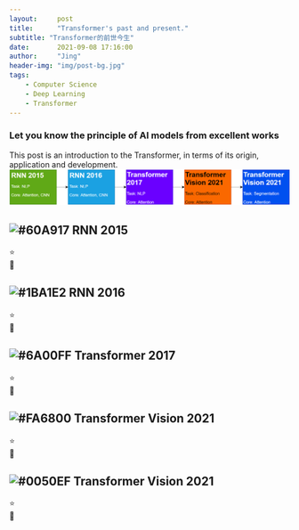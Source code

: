 ```yaml
---
layout:     post
title:      "Transformer's past and present."
subtitle: "Transformer的前世今生"
date:       2021-09-08 17:16:00
author:     "Jing"
header-img: "img/post-bg.jpg"
tags:
    - Computer Science
    - Deep Learning
    - Transformer
---
```


### Let you know the principle of AI models from excellent works
This post is an introduction to the Transformer, in terms of its origin, application and development.
![roadmap](https://github.com/jizhang02/jizhang02.github.io/blob/master/img/20210908_transformer.png)

## ![#60A917](https://via.placeholder.com/60/60A917/FFFFFF?text=2015) RNN 2015
⭐    
📄
## ![#1BA1E2](https://via.placeholder.com/60/1BA1E2/FFFFFF?text=2016) RNN 2016    
⭐    
📄
## ![#6A00FF](https://via.placeholder.com/60/6A00FF/FFFFFF?text=2017) Transformer 2017
⭐    
📄
## ![#FA6800](https://via.placeholder.com/60/FA6800/000000?text=2021) Transformer Vision 2021
⭐    
📄
## ![#0050EF](https://via.placeholder.com/60/0050EF/FFFFFF?text=2021) Transformer Vision 2021
⭐    
📄
